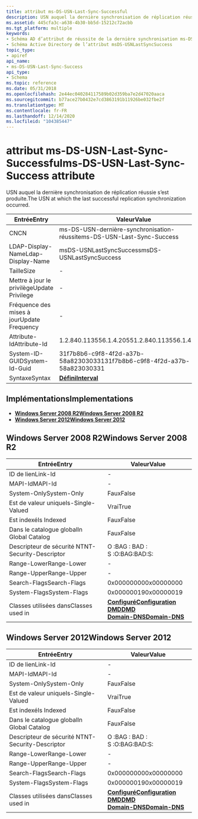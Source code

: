 ```yaml
---
title: attribut ms-DS-USN-Last-Sync-Successful
description: USN auquel la dernière synchronisation de réplication réussie s’est produite.
ms.assetid: 445cfa3c-a638-4b30-bb5d-15212c72acbb
ms.tgt_platform: multiple
keywords:
- Schéma AD d’attribut de réussite de la dernière synchronisation ms-DS-USN
- Schéma Active Directory de l’attribut msDS-USNLastSyncSuccess
topic_type:
- apiref
api_name:
- ms-DS-USN-Last-Sync-Success
api_type:
- Schema
ms.topic: reference
ms.date: 05/31/2018
ms.openlocfilehash: 2e44ec040284117589b02d359ba7e2d47020aaca
ms.sourcegitcommit: b77ace27b0432e7cd3863191b11926be032fbe2f
ms.translationtype: MT
ms.contentlocale: fr-FR
ms.lasthandoff: 12/14/2020
ms.locfileid: "104385447"
---
```

# <a name="ms-ds-usn-last-sync-success-attribute"></a><span data-ttu-id="f0985-105">attribut ms-DS-USN-Last-Sync-Successful</span><span class="sxs-lookup"><span data-stu-id="f0985-105">ms-DS-USN-Last-Sync-Success attribute</span></span>

<span data-ttu-id="f0985-106">USN auquel la dernière synchronisation de réplication réussie s’est produite.</span><span class="sxs-lookup"><span data-stu-id="f0985-106">The USN at which the last successful replication synchronization occurred.</span></span>



| <span data-ttu-id="f0985-107">Entrée</span><span class="sxs-lookup"><span data-stu-id="f0985-107">Entry</span></span> | <span data-ttu-id="f0985-108">Valeur</span><span class="sxs-lookup"><span data-stu-id="f0985-108">Value</span></span> |
|-------------------|--------------------------------------|
| <span data-ttu-id="f0985-109">CN</span><span class="sxs-lookup"><span data-stu-id="f0985-109">CN</span></span>                | <span data-ttu-id="f0985-110">ms-DS-USN-dernière-synchronisation-réussite</span><span class="sxs-lookup"><span data-stu-id="f0985-110">ms-DS-USN-Last-Sync-Success</span></span>          |
| <span data-ttu-id="f0985-111">LDAP-Display-Name</span><span class="sxs-lookup"><span data-stu-id="f0985-111">Ldap-Display-Name</span></span> | <span data-ttu-id="f0985-112">msDS-USNLastSyncSuccess</span><span class="sxs-lookup"><span data-stu-id="f0985-112">msDS-USNLastSyncSuccess</span></span>              |
| <span data-ttu-id="f0985-113">Taille</span><span class="sxs-lookup"><span data-stu-id="f0985-113">Size</span></span>              | \-                                   |
| <span data-ttu-id="f0985-114">Mettre à jour le privilège</span><span class="sxs-lookup"><span data-stu-id="f0985-114">Update Privilege</span></span>  | \-                                   |
| <span data-ttu-id="f0985-115">Fréquence des mises à jour</span><span class="sxs-lookup"><span data-stu-id="f0985-115">Update Frequency</span></span>  | \-                                   |
| <span data-ttu-id="f0985-116">Attribute-Id</span><span class="sxs-lookup"><span data-stu-id="f0985-116">Attribute-Id</span></span>      | <span data-ttu-id="f0985-117">1.2.840.113556.1.4.2055</span><span class="sxs-lookup"><span data-stu-id="f0985-117">1.2.840.113556.1.4.2055</span></span>              |
| <span data-ttu-id="f0985-118">System-ID-GUID</span><span class="sxs-lookup"><span data-stu-id="f0985-118">System-Id-Guid</span></span>    | <span data-ttu-id="f0985-119">31f7b8b6-c9f8-4f2d-a37b-58a823030331</span><span class="sxs-lookup"><span data-stu-id="f0985-119">31f7b8b6-c9f8-4f2d-a37b-58a823030331</span></span> |
| <span data-ttu-id="f0985-120">Syntaxe</span><span class="sxs-lookup"><span data-stu-id="f0985-120">Syntax</span></span>            | [<span data-ttu-id="f0985-121">**Défini**</span><span class="sxs-lookup"><span data-stu-id="f0985-121">**Interval**</span></span>](s-interval.md)       |



## <a name="implementations"></a><span data-ttu-id="f0985-122">Implémentations</span><span class="sxs-lookup"><span data-stu-id="f0985-122">Implementations</span></span>

-   [<span data-ttu-id="f0985-123">**Windows Server 2008 R2**</span><span class="sxs-lookup"><span data-stu-id="f0985-123">**Windows Server 2008 R2**</span></span>](#windows-server-2008-r2)
-   [<span data-ttu-id="f0985-124">**Windows Server 2012**</span><span class="sxs-lookup"><span data-stu-id="f0985-124">**Windows Server 2012**</span></span>](#windows-server-2012)

## <a name="windows-server-2008-r2"></a><span data-ttu-id="f0985-125">Windows Server 2008 R2</span><span class="sxs-lookup"><span data-stu-id="f0985-125">Windows Server 2008 R2</span></span>



| <span data-ttu-id="f0985-126">Entrée</span><span class="sxs-lookup"><span data-stu-id="f0985-126">Entry</span></span> | <span data-ttu-id="f0985-127">Valeur</span><span class="sxs-lookup"><span data-stu-id="f0985-127">Value</span></span> |
|------------------------|----------------------------------------------------------------------------------------------------------------------------------|
| <span data-ttu-id="f0985-128">ID de lien</span><span class="sxs-lookup"><span data-stu-id="f0985-128">Link-Id</span></span>                | \-                                                                                                                               |
| <span data-ttu-id="f0985-129">MAPI-Id</span><span class="sxs-lookup"><span data-stu-id="f0985-129">MAPI-Id</span></span>                | \-                                                                                                                               |
| <span data-ttu-id="f0985-130">System-Only</span><span class="sxs-lookup"><span data-stu-id="f0985-130">System-Only</span></span>            | <span data-ttu-id="f0985-131">Faux</span><span class="sxs-lookup"><span data-stu-id="f0985-131">False</span></span>                                                                                                                            |
| <span data-ttu-id="f0985-132">Est de valeur unique</span><span class="sxs-lookup"><span data-stu-id="f0985-132">Is-Single-Valued</span></span>       | <span data-ttu-id="f0985-133">Vrai</span><span class="sxs-lookup"><span data-stu-id="f0985-133">True</span></span>                                                                                                                             |
| <span data-ttu-id="f0985-134">Est indexé</span><span class="sxs-lookup"><span data-stu-id="f0985-134">Is Indexed</span></span>             | <span data-ttu-id="f0985-135">Faux</span><span class="sxs-lookup"><span data-stu-id="f0985-135">False</span></span>                                                                                                                            |
| <span data-ttu-id="f0985-136">Dans le catalogue global</span><span class="sxs-lookup"><span data-stu-id="f0985-136">In Global Catalog</span></span>      | <span data-ttu-id="f0985-137">Faux</span><span class="sxs-lookup"><span data-stu-id="f0985-137">False</span></span>                                                                                                                            |
| <span data-ttu-id="f0985-138">Descripteur de sécurité NT</span><span class="sxs-lookup"><span data-stu-id="f0985-138">NT-Security-Descriptor</span></span> | <span data-ttu-id="f0985-139">O :BAG : BAD : S :</span><span class="sxs-lookup"><span data-stu-id="f0985-139">O:BAG:BAD:S:</span></span>                                                                                                                     |
| <span data-ttu-id="f0985-140">Range-Lower</span><span class="sxs-lookup"><span data-stu-id="f0985-140">Range-Lower</span></span>            | \-                                                                                                                               |
| <span data-ttu-id="f0985-141">Range-Upper</span><span class="sxs-lookup"><span data-stu-id="f0985-141">Range-Upper</span></span>            | \-                                                                                                                               |
| <span data-ttu-id="f0985-142">Search-Flags</span><span class="sxs-lookup"><span data-stu-id="f0985-142">Search-Flags</span></span>           | <span data-ttu-id="f0985-143">0x00000000</span><span class="sxs-lookup"><span data-stu-id="f0985-143">0x00000000</span></span>                                                                                                                       |
| <span data-ttu-id="f0985-144">System-Flags</span><span class="sxs-lookup"><span data-stu-id="f0985-144">System-Flags</span></span>           | <span data-ttu-id="f0985-145">0x00000019</span><span class="sxs-lookup"><span data-stu-id="f0985-145">0x00000019</span></span>                                                                                                                       |
| <span data-ttu-id="f0985-146">Classes utilisées dans</span><span class="sxs-lookup"><span data-stu-id="f0985-146">Classes used in</span></span>        | [<span data-ttu-id="f0985-147">**Configuré**</span><span class="sxs-lookup"><span data-stu-id="f0985-147">**Configuration**</span></span>](c-configuration.md)<br/> [<span data-ttu-id="f0985-148">**DMD**</span><span class="sxs-lookup"><span data-stu-id="f0985-148">**DMD**</span></span>](c-dmd.md)<br/> [<span data-ttu-id="f0985-149">**Domain-DNS**</span><span class="sxs-lookup"><span data-stu-id="f0985-149">**Domain-DNS**</span></span>](c-domaindns.md)<br/> |



## <a name="windows-server-2012"></a><span data-ttu-id="f0985-150">Windows Server 2012</span><span class="sxs-lookup"><span data-stu-id="f0985-150">Windows Server 2012</span></span>



| <span data-ttu-id="f0985-151">Entrée</span><span class="sxs-lookup"><span data-stu-id="f0985-151">Entry</span></span> | <span data-ttu-id="f0985-152">Valeur</span><span class="sxs-lookup"><span data-stu-id="f0985-152">Value</span></span> |
|------------------------|----------------------------------------------------------------------------------------------------------------------------------|
| <span data-ttu-id="f0985-153">ID de lien</span><span class="sxs-lookup"><span data-stu-id="f0985-153">Link-Id</span></span>                | \-                                                                                                                               |
| <span data-ttu-id="f0985-154">MAPI-Id</span><span class="sxs-lookup"><span data-stu-id="f0985-154">MAPI-Id</span></span>                | \-                                                                                                                               |
| <span data-ttu-id="f0985-155">System-Only</span><span class="sxs-lookup"><span data-stu-id="f0985-155">System-Only</span></span>            | <span data-ttu-id="f0985-156">Faux</span><span class="sxs-lookup"><span data-stu-id="f0985-156">False</span></span>                                                                                                                            |
| <span data-ttu-id="f0985-157">Est de valeur unique</span><span class="sxs-lookup"><span data-stu-id="f0985-157">Is-Single-Valued</span></span>       | <span data-ttu-id="f0985-158">Vrai</span><span class="sxs-lookup"><span data-stu-id="f0985-158">True</span></span>                                                                                                                             |
| <span data-ttu-id="f0985-159">Est indexé</span><span class="sxs-lookup"><span data-stu-id="f0985-159">Is Indexed</span></span>             | <span data-ttu-id="f0985-160">Faux</span><span class="sxs-lookup"><span data-stu-id="f0985-160">False</span></span>                                                                                                                            |
| <span data-ttu-id="f0985-161">Dans le catalogue global</span><span class="sxs-lookup"><span data-stu-id="f0985-161">In Global Catalog</span></span>      | <span data-ttu-id="f0985-162">Faux</span><span class="sxs-lookup"><span data-stu-id="f0985-162">False</span></span>                                                                                                                            |
| <span data-ttu-id="f0985-163">Descripteur de sécurité NT</span><span class="sxs-lookup"><span data-stu-id="f0985-163">NT-Security-Descriptor</span></span> | <span data-ttu-id="f0985-164">O :BAG : BAD : S :</span><span class="sxs-lookup"><span data-stu-id="f0985-164">O:BAG:BAD:S:</span></span>                                                                                                                     |
| <span data-ttu-id="f0985-165">Range-Lower</span><span class="sxs-lookup"><span data-stu-id="f0985-165">Range-Lower</span></span>            | \-                                                                                                                               |
| <span data-ttu-id="f0985-166">Range-Upper</span><span class="sxs-lookup"><span data-stu-id="f0985-166">Range-Upper</span></span>            | \-                                                                                                                               |
| <span data-ttu-id="f0985-167">Search-Flags</span><span class="sxs-lookup"><span data-stu-id="f0985-167">Search-Flags</span></span>           | <span data-ttu-id="f0985-168">0x00000000</span><span class="sxs-lookup"><span data-stu-id="f0985-168">0x00000000</span></span>                                                                                                                       |
| <span data-ttu-id="f0985-169">System-Flags</span><span class="sxs-lookup"><span data-stu-id="f0985-169">System-Flags</span></span>           | <span data-ttu-id="f0985-170">0x00000019</span><span class="sxs-lookup"><span data-stu-id="f0985-170">0x00000019</span></span>                                                                                                                       |
| <span data-ttu-id="f0985-171">Classes utilisées dans</span><span class="sxs-lookup"><span data-stu-id="f0985-171">Classes used in</span></span>        | [<span data-ttu-id="f0985-172">**Configuré**</span><span class="sxs-lookup"><span data-stu-id="f0985-172">**Configuration**</span></span>](c-configuration.md)<br/> [<span data-ttu-id="f0985-173">**DMD**</span><span class="sxs-lookup"><span data-stu-id="f0985-173">**DMD**</span></span>](c-dmd.md)<br/> [<span data-ttu-id="f0985-174">**Domain-DNS**</span><span class="sxs-lookup"><span data-stu-id="f0985-174">**Domain-DNS**</span></span>](c-domaindns.md)<br/> |



 

 





